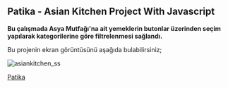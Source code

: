 ## Patika - Asian Kitchen Project With Javascript 
**Bu çalışmada Asya Mutfağı'na ait yemeklerin butonlar üzerinden seçim yapılarak kategorilerine göre filtrelenmesi sağlandı.**

Bu projenin ekran görüntüsünü aşağıda bulabilirsiniz;

![asiankitchen_ss](https://user-images.githubusercontent.com/54003775/185168945-93475adf-c5e5-4e8c-8806-197f4806e7e8.PNG)

[Patika](https://www.patika.dev/)
